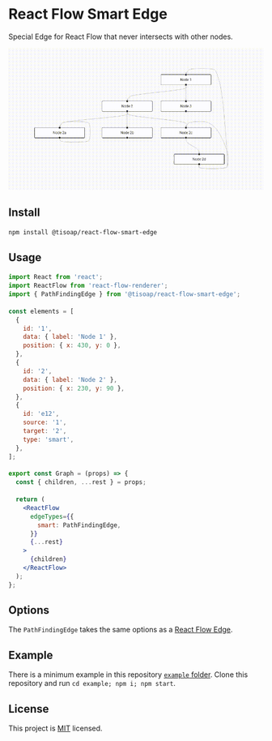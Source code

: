 # React Flow Smart Edge

Special Edge for React Flow that never intersects with other nodes.

<img src=".github/images/example.gif" width="688">

## Install

```bash
npm install @tisoap/react-flow-smart-edge
```

## Usage

```jsx
import React from 'react';
import ReactFlow from 'react-flow-renderer';
import { PathFindingEdge } from '@tisoap/react-flow-smart-edge';

const elements = [
  {
    id: '1',
    data: { label: 'Node 1' },
    position: { x: 430, y: 0 },
  },
  {
    id: '2',
    data: { label: 'Node 2' },
    position: { x: 230, y: 90 },
  },
  {
    id: 'e12',
    source: '1',
    target: '2',
    type: 'smart',
  },
];

export const Graph = (props) => {
  const { children, ...rest } = props;

  return (
    <ReactFlow
      edgeTypes={{
        smart: PathFindingEdge,
      }}
      {...rest}
    >
      {children}
    </ReactFlow>
  );
};
```

## Options

The `PathFindingEdge` takes the same options as a [React Flow Edge](https://reactflow.dev/docs/api/edges/).

## Example

There is a minimum example in this repository [`example` folder](https://github.com/tisoap/react-flow-smart-edge/tree/main/example). Clone this repository and run `cd example; npm i; npm start`.

## License

This project is [MIT](https://github.com/tisoap/react-flow-smart-edge/blob/main/LICENSE) licensed.
